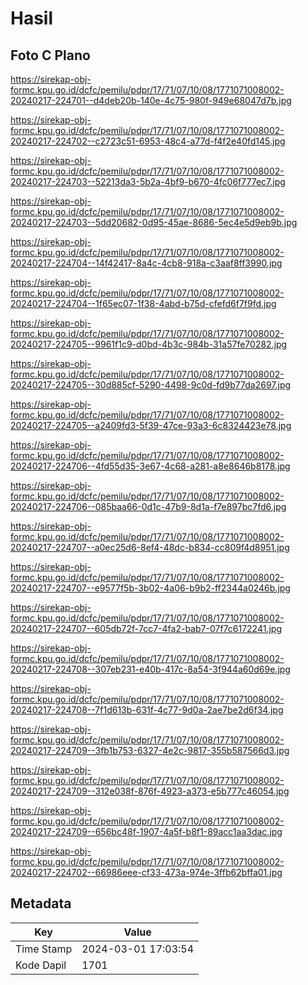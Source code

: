 # Hasil

## Foto C Plano

https://sirekap-obj-formc.kpu.go.id/dcfc/pemilu/pdpr/17/71/07/10/08/1771071008002-20240217-224701--d4deb20b-140e-4c75-980f-949e68047d7b.jpg

https://sirekap-obj-formc.kpu.go.id/dcfc/pemilu/pdpr/17/71/07/10/08/1771071008002-20240217-224702--c2723c51-6953-48c4-a77d-f4f2e40fd145.jpg

https://sirekap-obj-formc.kpu.go.id/dcfc/pemilu/pdpr/17/71/07/10/08/1771071008002-20240217-224703--52213da3-5b2a-4bf9-b670-4fc06f777ec7.jpg

https://sirekap-obj-formc.kpu.go.id/dcfc/pemilu/pdpr/17/71/07/10/08/1771071008002-20240217-224703--5dd20682-0d95-45ae-8686-5ec4e5d9eb9b.jpg

https://sirekap-obj-formc.kpu.go.id/dcfc/pemilu/pdpr/17/71/07/10/08/1771071008002-20240217-224704--14f42417-8a4c-4cb8-918a-c3aaf8ff3990.jpg

https://sirekap-obj-formc.kpu.go.id/dcfc/pemilu/pdpr/17/71/07/10/08/1771071008002-20240217-224704--1f65ec07-1f38-4abd-b75d-cfefd6f7f9fd.jpg

https://sirekap-obj-formc.kpu.go.id/dcfc/pemilu/pdpr/17/71/07/10/08/1771071008002-20240217-224705--9961f1c9-d0bd-4b3c-984b-31a57fe70282.jpg

https://sirekap-obj-formc.kpu.go.id/dcfc/pemilu/pdpr/17/71/07/10/08/1771071008002-20240217-224705--30d885cf-5290-4498-9c0d-fd9b77da2697.jpg

https://sirekap-obj-formc.kpu.go.id/dcfc/pemilu/pdpr/17/71/07/10/08/1771071008002-20240217-224705--a2409fd3-5f39-47ce-93a3-6c8324423e78.jpg

https://sirekap-obj-formc.kpu.go.id/dcfc/pemilu/pdpr/17/71/07/10/08/1771071008002-20240217-224706--4fd55d35-3e67-4c68-a281-a8e8646b8178.jpg

https://sirekap-obj-formc.kpu.go.id/dcfc/pemilu/pdpr/17/71/07/10/08/1771071008002-20240217-224706--085baa66-0d1c-47b9-8d1a-f7e897bc7fd6.jpg

https://sirekap-obj-formc.kpu.go.id/dcfc/pemilu/pdpr/17/71/07/10/08/1771071008002-20240217-224707--a0ec25d6-8ef4-48dc-b834-cc809f4d8951.jpg

https://sirekap-obj-formc.kpu.go.id/dcfc/pemilu/pdpr/17/71/07/10/08/1771071008002-20240217-224707--e9577f5b-3b02-4a06-b9b2-ff2344a0246b.jpg

https://sirekap-obj-formc.kpu.go.id/dcfc/pemilu/pdpr/17/71/07/10/08/1771071008002-20240217-224707--605db72f-7cc7-4fa2-bab7-07f7c6172241.jpg

https://sirekap-obj-formc.kpu.go.id/dcfc/pemilu/pdpr/17/71/07/10/08/1771071008002-20240217-224708--307eb231-e40b-417c-8a54-3f944a60d69e.jpg

https://sirekap-obj-formc.kpu.go.id/dcfc/pemilu/pdpr/17/71/07/10/08/1771071008002-20240217-224708--7f1d613b-631f-4c77-9d0a-2ae7be2d6f34.jpg

https://sirekap-obj-formc.kpu.go.id/dcfc/pemilu/pdpr/17/71/07/10/08/1771071008002-20240217-224709--3fb1b753-6327-4e2c-9817-355b587566d3.jpg

https://sirekap-obj-formc.kpu.go.id/dcfc/pemilu/pdpr/17/71/07/10/08/1771071008002-20240217-224709--312e038f-876f-4923-a373-e5b777c46054.jpg

https://sirekap-obj-formc.kpu.go.id/dcfc/pemilu/pdpr/17/71/07/10/08/1771071008002-20240217-224709--656bc48f-1907-4a5f-b8f1-89acc1aa3dac.jpg

https://sirekap-obj-formc.kpu.go.id/dcfc/pemilu/pdpr/17/71/07/10/08/1771071008002-20240217-224702--66986eee-cf33-473a-974e-3ffb62bffa01.jpg


## Metadata

| Key        | Value               |
| ---------- | ------------------- |
| Time Stamp | 2024-03-01 17:03:54 |
| Kode Dapil | 1701                |



